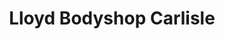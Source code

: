 ---
title: "Lloyd Bodyshop Carlisle"
url: /carlisle/lloyd-bodyshop-carlisle/
shop: Autowerkstatt
---
